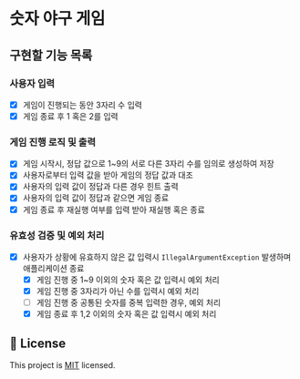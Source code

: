 # 숫자 야구 게임

## 구현할 기능 목록

### 사용자 입력

- [x] 게임이 진행되는 동안 3자리 수 입력
- [x] 게임 종료 후 1 혹은 2를 입력

### 게임 진행 로직 및 출력

- [x] 게임 시작시, 정답 값으로 1~9의 서로 다른 3자리 수를 임의로 생성하여 저장
- [x] 사용자로부터 입력 값을 받아 게임의 정답 값과 대조
- [x] 사용자의 입력 값이 정답과 다른 경우 힌트 출력
- [x] 사용자의 입력 값이 정답과 같으면 게임 종료
- [x] 게임 종료 후 재실행 여부를 입력 받아 재실행 혹은 종료

### 유효성 검증 및 예외 처리

- [x] 사용자가 상황에 유효하지 않은 값 입력시 `IllegalArgumentException` 발생하며 애플리케이션 종료
  - [x] 게임 진행 중 1~9 이외의 숫자 혹은 값 입력시 예외 처리
  - [x] 게임 진행 중 3자리가 아닌 수를 입력시 예외 처리
  - [ ] 게임 진행 중 공통된 숫자를 중복 입력한 경우, 예외 처리
  - [x] 게임 종료 후 1,2 이외의 숫자 혹은 값 입력시 예외 처리

## 📝 License

This project is [MIT](https://github.com/woowacourse/java-baseball-precourse/blob/master/LICENSE) licensed.
